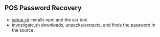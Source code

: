 ## POS Password Recovery

* [setup.sh](setup.sh) installs npm and the asr tool.
* [investigate.sh](investigate.sh) downloads, unpacks/extracts, and finds the password in the source.
